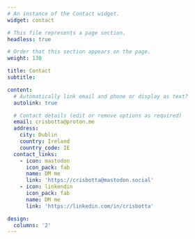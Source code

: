 ```yaml
---
# An instance of the Contact widget.
widget: contact

# This file represents a page section.
headless: true

# Order that this section appears on the page.
weight: 130

title: Contact
subtitle:

content:
  # Automatically link email and phone or display as text?
  autolink: true

  # Contact details (edit or remove options as required)
  email: crisbotta@proton.me
  address:
    city: Dublin
    country: Ireland
    country_code: IE
  contact_links:
    - icon: mastodon
      icon_pack: fab
      name: DM me
      link: 'https://crisbotta@mastodon.social'
    - icon: linkendin
      icon_pack: fab
      name: DM me
      link: 'https://linkedin.com/in/crisbotta'

design:
  columns: '2'
---
```

